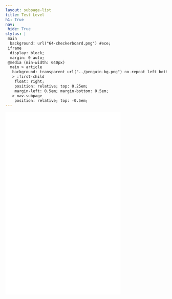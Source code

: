 ```yaml
---
layout: subpage-list
title: Test Level
h1: True
nav:
 hide: True
stylus: |
 main
  background: url("64-checkerboard.png") #ece;
 iframe
  display: block;
  margin: 0 auto;
 @media (min-width: 640px)
  main > article
   background: transparent url("../penguin-bg.png") no-repeat left bottom;
   > :first-child
    float: right;
    position: relative; top: 0.25em;
    margin-left: 0.5em; margin-bottom: 0.5em;
   > nav.subpage
    position: relative; top: -0.5em;
---
```


<iframe src="//www.youtube-nocookie.com/embed/FVPG2B3pdrU?rel=0"
        style="width: 360px; height: 570px;" frameborder="0" allowfullscreen></iframe>
